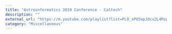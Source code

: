 ```yaml
---
title: "Astroinformatics 2019 Conference - Caltech"
description: ""
external_url: "https://m.youtube.com/playlist?list=PL8_xPU5epJdcv2L4MzpzNd6gPyq6glmjc"
category: "Miscellaneous"
---
```

